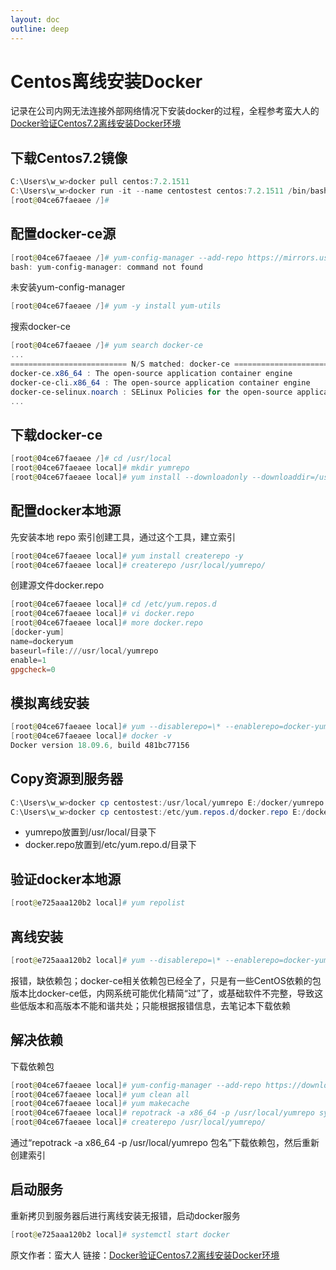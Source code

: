 ```yaml
---
layout: doc
outline: deep
---
```


# Centos离线安装Docker

记录在公司内网无法连接外部网络情况下安装docker的过程，全程参考蛮大人的[Docker验证Centos7.2离线安装Docker环境](https://opsdev.fun/2018/05/09/O2-0-Docker%E9%AA%8C%E8%AF%81Centos7-2%E7%A6%BB%E7%BA%BF%E5%AE%89%E8%A3%85Docker%E7%8E%AF%E5%A2%83/)

## 下载Centos7.2镜像

```powershell
C:\Users\w_w>docker pull centos:7.2.1511
C:\Users\w_w>docker run -it --name centostest centos:7.2.1511 /bin/bash
[root@04ce67faeaee /]#
```

## 配置docker-ce源

```powershell
[root@04ce67faeaee /]# yum-config-manager --add-repo https://mirrors.ustc.edu.cn/docker-ce/linux/centos/docker-ce.repo
bash: yum-config-manager: command not found
```

未安装yum-config-manager

```powershell
[root@04ce67faeaee /]# yum -y install yum-utils
```

搜索docker-ce

```powershell
[root@04ce67faeaee /]# yum search docker-ce
...
========================== N/S matched: docker-ce =============================
docker-ce.x86_64 : The open-source application container engine
docker-ce-cli.x86_64 : The open-source application container engine
docker-ce-selinux.noarch : SELinux Policies for the open-source application container engine
...
```

## 下载docker-ce

```powershell
[root@04ce67faeaee /]# cd /usr/local
[root@04ce67faeaee local]# mkdir yumrepo
[root@04ce67faeaee local]# yum install --downloadonly --downloaddir=/usr/local/yumrepo/ docker-ce
```

## 配置docker本地源

先安装本地 repo 索引创建工具，通过这个工具，建立索引

```powershell
[root@04ce67faeaee local]# yum install createrepo -y
[root@04ce67faeaee local]# createrepo /usr/local/yumrepo/
```

创建源文件docker.repo

```powershell
[root@04ce67faeaee local]# cd /etc/yum.repos.d
[root@04ce67faeaee local]# vi docker.repo
[root@04ce67faeaee local]# more docker.repo
[docker-yum]
name=dockeryum
baseurl=file:///usr/local/yumrepo
enable=1
gpgcheck=0
```

## 模拟离线安装

```powershell
[root@04ce67faeaee local]# yum --disablerepo=\* --enablerepo=docker-yum install docker-ce -y
[root@04ce67faeaee local]# docker -v
Docker version 18.09.6, build 481bc77156
```

## Copy资源到服务器

```powershell
C:\Users\w_w>docker cp centostest:/usr/local/yumrepo E:/docker/yumrepo
C:\Users\w_w>docker cp centostest:/etc/yum.repos.d/docker.repo E:/docker/docker.repo
```

- yumrepo放置到/usr/local/目录下
- docker.repo放置到/etc/yum.repo.d/目录下

## 验证docker本地源

```powershell
[root@e725aaa120b2 local]# yum repolist
```

## 离线安装

```powershell
[root@e725aaa120b2 local]# yum --disablerepo=\* --enablerepo=docker-yum install docker-ce -y
```

报错，缺依赖包；docker-ce相关依赖包已经全了，只是有一些CentOS依赖的包版本比docker-ce低，内网系统可能优化精简“过”了，或基础软件不完整，导致这些低版本和高版本不能和谐共处；只能根据报错信息，去笔记本下载依赖

## 解决依赖

下载依赖包

```powershell
[root@04ce67faeaee local]# yum-config-manager --add-repo https://download.docker.com/linux/centos/docker-ce.repo
[root@04ce67faeaee local]# yum clean all
[root@04ce67faeaee local]# yum makecache
[root@04ce67faeaee local]# repotrack -a x86_64 -p /usr/local/yumrepo systemd-sysv
[root@04ce67faeaee local]# createrepo /usr/local/yumrepo/
```

通过“repotrack -a x86_64 -p /usr/local/yumrepo 包名”下载依赖包，然后重新创建索引

## 启动服务

重新拷贝到服务器后进行离线安装无报错，启动docker服务

```powershell
[root@e725aaa120b2 local]# systemctl start docker
```

原文作者：蛮大人
链接：[Docker验证Centos7.2离线安装Docker环境](https://opsdev.fun/2018/05/09/O2-0-Docker%E9%AA%8C%E8%AF%81Centos7-2%E7%A6%BB%E7%BA%BF%E5%AE%89%E8%A3%85Docker%E7%8E%AF%E5%A2%83/)
